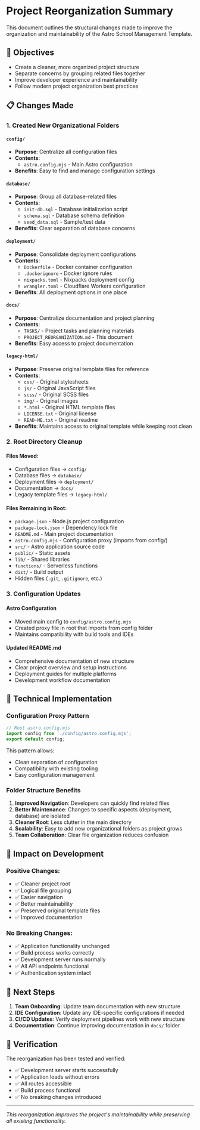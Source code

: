 # Project Reorganization Summary

This document outlines the structural changes made to improve the organization and maintainability of the Astro School Management Template.

## 🎯 Objectives

- Create a cleaner, more organized project structure
- Separate concerns by grouping related files together
- Improve developer experience and maintainability
- Follow modern project organization best practices

## 📋 Changes Made

### 1. Created New Organizational Folders

#### `config/`
- **Purpose**: Centralize all configuration files
- **Contents**: 
  - `astro.config.mjs` - Main Astro configuration
- **Benefits**: Easy to find and manage configuration settings

#### `database/`
- **Purpose**: Group all database-related files
- **Contents**:
  - `init-db.sql` - Database initialization script
  - `schema.sql` - Database schema definition
  - `seed_data.sql` - Sample/test data
- **Benefits**: Clear separation of database concerns

#### `deployment/`
- **Purpose**: Consolidate deployment configurations
- **Contents**:
  - `Dockerfile` - Docker container configuration
  - `.dockerignore` - Docker ignore rules
  - `nixpacks.toml` - Nixpacks deployment config
  - `wrangler.toml` - Cloudflare Workers configuration
- **Benefits**: All deployment options in one place

#### `docs/`
- **Purpose**: Centralize documentation and project planning
- **Contents**:
  - `TASKS/` - Project tasks and planning materials
  - `PROJECT_REORGANIZATION.md` - This document
- **Benefits**: Easy access to project documentation

#### `legacy-html/`
- **Purpose**: Preserve original template files for reference
- **Contents**:
  - `css/` - Original stylesheets
  - `js/` - Original JavaScript files
  - `scss/` - Original SCSS files
  - `img/` - Original images
  - `*.html` - Original HTML template files
  - `LICENSE.txt` - Original license
  - `READ-ME.txt` - Original readme
- **Benefits**: Maintains access to original template while keeping root clean

### 2. Root Directory Cleanup

#### Files Moved:
- Configuration files → `config/`
- Database files → `database/`
- Deployment files → `deployment/`
- Documentation → `docs/`
- Legacy template files → `legacy-html/`

#### Files Remaining in Root:
- `package.json` - Node.js project configuration
- `package-lock.json` - Dependency lock file
- `README.md` - Main project documentation
- `astro.config.mjs` - Configuration proxy (imports from config/)
- `src/` - Astro application source code
- `public/` - Static assets
- `lib/` - Shared libraries
- `functions/` - Serverless functions
- `dist/` - Build output
- Hidden files (`.git`, `.gitignore`, etc.)

### 3. Configuration Updates

#### Astro Configuration
- Moved main config to `config/astro.config.mjs`
- Created proxy file in root that imports from config folder
- Maintains compatibility with build tools and IDEs

#### Updated README.md
- Comprehensive documentation of new structure
- Clear project overview and setup instructions
- Deployment guides for multiple platforms
- Development workflow documentation

## 🔧 Technical Implementation

### Configuration Proxy Pattern
```javascript
// Root astro.config.mjs
import config from './config/astro.config.mjs';
export default config;
```

This pattern allows:
- Clean separation of configuration
- Compatibility with existing tooling
- Easy configuration management

### Folder Structure Benefits

1. **Improved Navigation**: Developers can quickly find related files
2. **Better Maintenance**: Changes to specific aspects (deployment, database) are isolated
3. **Cleaner Root**: Less clutter in the main directory
4. **Scalability**: Easy to add new organizational folders as project grows
5. **Team Collaboration**: Clear file organization reduces confusion

## 🚀 Impact on Development

### Positive Changes:
- ✅ Cleaner project root
- ✅ Logical file grouping
- ✅ Easier navigation
- ✅ Better maintainability
- ✅ Preserved original template files
- ✅ Improved documentation

### No Breaking Changes:
- ✅ Application functionality unchanged
- ✅ Build process works correctly
- ✅ Development server runs normally
- ✅ All API endpoints functional
- ✅ Authentication system intact

## 📝 Next Steps

1. **Team Onboarding**: Update team documentation with new structure
2. **IDE Configuration**: Update any IDE-specific configurations if needed
3. **CI/CD Updates**: Verify deployment pipelines work with new structure
4. **Documentation**: Continue improving documentation in `docs/` folder

## 🎉 Verification

The reorganization has been tested and verified:
- ✅ Development server starts successfully
- ✅ Application loads without errors
- ✅ All routes accessible
- ✅ Build process functional
- ✅ No breaking changes introduced

---

*This reorganization improves the project's maintainability while preserving all existing functionality.*
